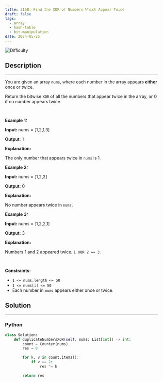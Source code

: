 ```yaml
---
title: 3158. Find the XOR of Numbers Which Appear Twice
draft: false
tags: 
  - array
  - hash-table
  - bit-manipulation
date: 2024-05-25
---
```


![Difficulty](https://img.shields.io/badge/Difficulty-Easy-blue.svg)

## Description

---
<p>You are given an array <code>nums</code>, where each number in the array appears <strong>either</strong><em> </em>once<em> </em>or<em> </em>twice.</p>

<p>Return the bitwise<em> </em><code>XOR</code> of all the numbers that appear twice in the array, or 0 if no number appears twice.</p>

<p>&nbsp;</p>
<p><strong class="example">Example 1:</strong></p>

<div class="example-block">
<p><strong>Input:</strong> <span class="example-io">nums = [1,2,1,3]</span></p>

<p><strong>Output:</strong> <span class="example-io">1</span></p>

<p><strong>Explanation:</strong></p>

<p>The only number that appears twice in&nbsp;<code>nums</code>&nbsp;is 1.</p>
</div>

<p><strong class="example">Example 2:</strong></p>

<div class="example-block">
<p><strong>Input:</strong> <span class="example-io">nums = [1,2,3]</span></p>

<p><strong>Output:</strong> <span class="example-io">0</span></p>

<p><strong>Explanation:</strong></p>

<p>No number appears twice in&nbsp;<code>nums</code>.</p>
</div>

<p><strong class="example">Example 3:</strong></p>

<div class="example-block">
<p><strong>Input:</strong> <span class="example-io">nums = [1,2,2,1]</span></p>

<p><strong>Output:</strong> <span class="example-io">3</span></p>

<p><strong>Explanation:</strong></p>

<p>Numbers 1 and 2 appeared twice. <code>1 XOR 2 == 3</code>.</p>
</div>

<p>&nbsp;</p>
<p><strong>Constraints:</strong></p>

<ul>
	<li><code>1 &lt;= nums.length &lt;= 50</code></li>
	<li><code>1 &lt;= nums[i] &lt;= 50</code></li>
	<li>Each number in <code>nums</code> appears either once or twice.</li>
</ul>


## Solution

---
### Python
``` py title='find-the-xor-of-numbers-which-appear-twice'
class Solution:
    def duplicateNumbersXOR(self, nums: List[int]) -> int:
        count = Counter(nums)
        res = 0
        
        for k, v in count.items():
            if v == 2:
                res ^= k
        
        return res

```

